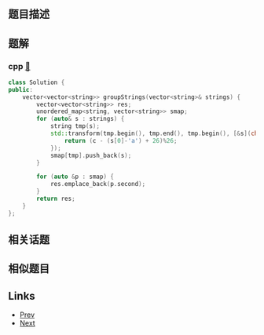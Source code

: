 
# [](https://leetcode-cn.com/problems/group-shifted-strings)

## 题目描述



## 题解

### cpp [🔗](group-shifted-strings.cpp) 
```cpp
class Solution {
public:
    vector<vector<string>> groupStrings(vector<string>& strings) {
        vector<vector<string>> res;
        unordered_map<string, vector<string>> smap;
        for (auto& s : strings) {
            string tmp(s);
            std::transform(tmp.begin(), tmp.end(), tmp.begin(), [&s](char c) {
                return (c - (s[0]-'a') + 26)%26;
            });
            smap[tmp].push_back(s); 
        }

        for (auto &p : smap) {
            res.emplace_back(p.second);
        }
        return res;
    }
};
```


## 相关话题



## 相似题目



## Links

- [Prev](../valid-anagram/README.md) 
- [Next](../flatten-2d-vector/README.md) 

